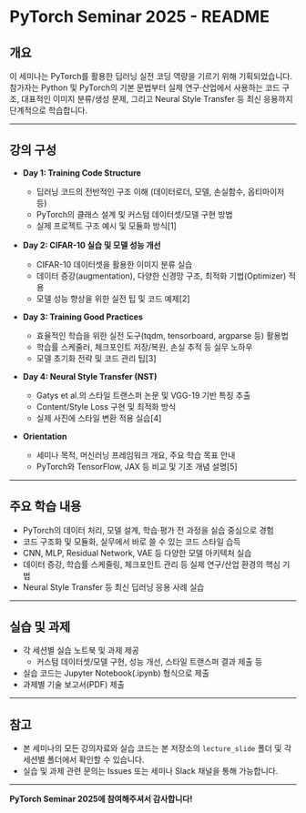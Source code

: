 # PyTorch Seminar 2025 - README

## 개요
이 세미나는 PyTorch를 활용한 딥러닝 실전 코딩 역량을 기르기 위해 기획되었습니다. 참가자는 Python 및 PyTorch의 기본 문법부터 실제 연구·산업에서 사용하는 코드 구조, 대표적인 이미지 분류/생성 문제, 그리고 Neural Style Transfer 등 최신 응용까지 단계적으로 학습합니다.

---

## 강의 구성

- **Day 1: Training Code Structure**
  - 딥러닝 코드의 전반적인 구조 이해 (데이터로더, 모델, 손실함수, 옵티마이저 등)
  - PyTorch의 클래스 설계 및 커스텀 데이터셋/모델 구현 방법
  - 실제 프로젝트 구조 예시 및 모듈화 방식[1]

- **Day 2: CIFAR-10 실습 및 모델 성능 개선**
  - CIFAR-10 데이터셋을 활용한 이미지 분류 실습
  - 데이터 증강(augmentation), 다양한 신경망 구조, 최적화 기법(Optimizer) 적용
  - 모델 성능 향상을 위한 실전 팁 및 코드 예제[2]

- **Day 3: Training Good Practices**
  - 효율적인 학습을 위한 실전 도구(tqdm, tensorboard, argparse 등) 활용법
  - 학습률 스케줄러, 체크포인트 저장/복원, 손실 추적 등 실무 노하우
  - 모델 초기화 전략 및 코드 관리 팁[3]

- **Day 4: Neural Style Transfer (NST)**
  - Gatys et al.의 스타일 트랜스퍼 논문 및 VGG-19 기반 특징 추출
  - Content/Style Loss 구현 및 최적화 방식
  - 실제 사진에 스타일 변환 적용 실습[4]

- **Orientation**
  - 세미나 목적, 머신러닝 프레임워크 개요, 주요 학습 목표 안내
  - PyTorch와 TensorFlow, JAX 등 비교 및 기초 개념 설명[5]

---

## 주요 학습 내용

- PyTorch의 데이터 처리, 모델 설계, 학습·평가 전 과정을 실습 중심으로 경험
- 코드 구조화 및 모듈화, 실무에서 바로 쓸 수 있는 코드 스타일 습득
- CNN, MLP, Residual Network, VAE 등 다양한 모델 아키텍처 실습
- 데이터 증강, 학습률 스케줄링, 체크포인트 관리 등 실제 연구/산업 환경의 핵심 기법
- Neural Style Transfer 등 최신 딥러닝 응용 사례 실습

---

## 실습 및 과제

- 각 세션별 실습 노트북 및 과제 제공
  - 커스텀 데이터셋/모델 구현, 성능 개선, 스타일 트랜스퍼 결과 제출 등
- 실습 코드는 Jupyter Notebook(.ipynb) 형식으로 제출
- 과제별 기술 보고서(PDF) 제출

---

## 참고
- 본 세미나의 모든 강의자료와 실습 코드는 본 저장소의 `lecture_slide` 폴더 및 각 세션별 폴더에서 확인할 수 있습니다.
- 실습 및 과제 관련 문의는 Issues 또는 세미나 Slack 채널을 통해 가능합니다.

---

**PyTorch Seminar 2025에 참여해주셔서 감사합니다!**
